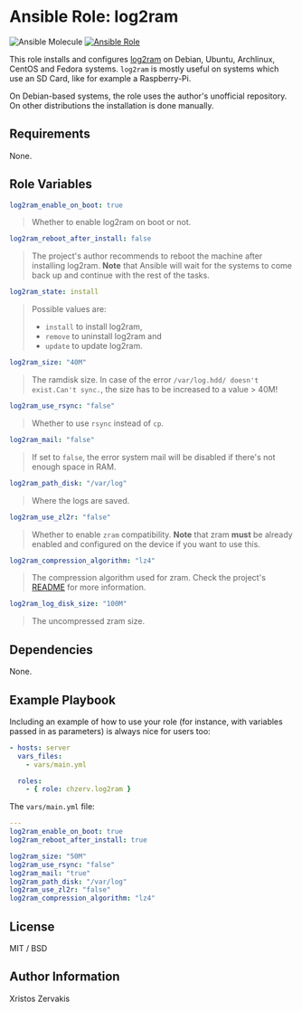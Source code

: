 # Ansible Role: log2ram

![Ansible Molecule](https://github.com/chzerv/ansible-role-log2ram/workflows/Ansible%20Molecule/badge.svg)
[![Ansible Role](https://img.shields.io/ansible/role/50169?color=dodgerblue)](https://galaxy.ansible.com/chzerv/log2ram)

This role installs and configures [log2ram](https://github.com/azlux/log2ram) on Debian, Ubuntu, Archlinux, CentOS and Fedora systems. `log2ram` is mostly useful on systems which use an SD Card, like for example a Raspberry-Pi.

On Debian-based systems, the role uses the author's unofficial repository. On other distributions the installation is done manually.

## Requirements

None.

## Role Variables

```yaml
log2ram_enable_on_boot: true
```

> Whether to enable log2ram on boot or not.

```yaml
log2ram_reboot_after_install: false
```

> The project's author recommends to reboot the machine after installing log2ram. **Note** that Ansible will wait for the systems to come back up and continue with the rest of the tasks.

```yaml
log2ram_state: install
```

> Possible values are:
>
> - `install` to install log2ram,
> - `remove` to uninstall log2ram and
> - `update` to update log2ram.

```yaml
log2ram_size: "40M"
```

> The ramdisk size. In case of the error `/var/log.hdd/ doesn't exist.Can't sync.`, the size has to be increased to a value > 40M!

```yaml
log2ram_use_rsync: "false"
```

> Whether to use `rsync` instead of `cp`.

```yaml
log2ram_mail: "false"
```

> If set to `false`, the error system mail will be disabled if there's not enough space in RAM.

```yaml
log2ram_path_disk: "/var/log"
```

> Where the logs are saved.

```yaml
log2ram_use_zl2r: "false"
```

> Whether to enable `zram` compatibility. **Note** that zram **must** be already enabled and configured on the device if you want to use this.

```yaml
log2ram_compression_algorithm: "lz4"
```

> The compression algorithm used for zram. Check the project's [README](https://github.com/azlux/log2ram#install) for more information.

```yaml
log2ram_log_disk_size: "100M"
```

> The uncompressed zram size.


## Dependencies

None.

## Example Playbook

Including an example of how to use your role (for instance, with variables passed in as parameters) is always nice for users too:

```yaml
- hosts: server
  vars_files:
    - vars/main.yml

  roles:
    - { role: chzerv.log2ram }
```

The `vars/main.yml` file:

```yaml
---
log2ram_enable_on_boot: true
log2ram_reboot_after_install: true

log2ram_size: "50M"
log2ram_use_rsync: "false"
log2ram_mail: "true"
log2ram_path_disk: "/var/log"
log2ram_use_zl2r: "false"
log2ram_compression_algorithm: "lz4"
```

## License

MIT / BSD

## Author Information

Xristos Zervakis
